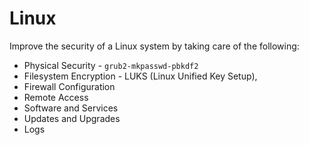 # Linux

Improve the security of a Linux system by taking care of the following:

* Physical Security - `grub2-mkpasswd-pbkdf2`
* Filesystem Encryption - LUKS (Linux Unified Key Setup),
* Firewall Configuration
* Remote Access
* Software and Services
* Updates and Upgrades
* Logs

